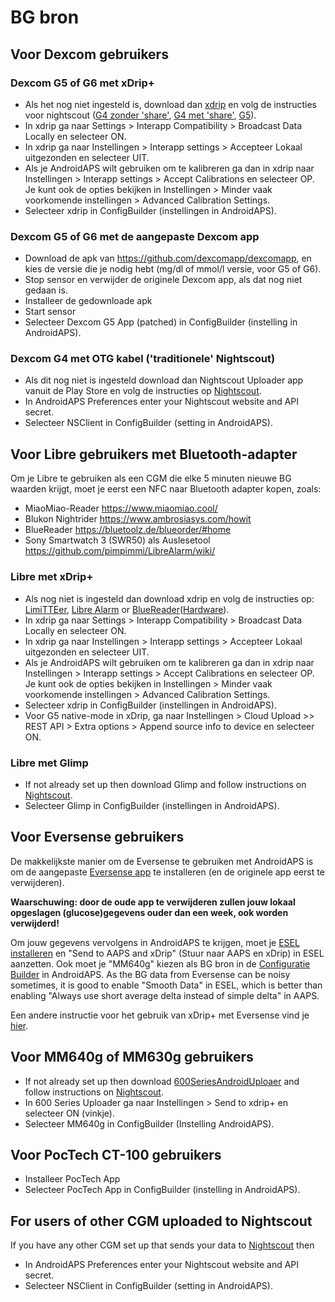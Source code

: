 # BG bron

## Voor Dexcom gebruikers  


### Dexcom G5 of G6 met xDrip+  


* Als het nog niet ingesteld is, download dan [xdrip](https://github.com/NightscoutFoundation/xDrip) en volg de instructies voor nightscout ([G4 zonder 'share'](http://www.nightscout.info/wiki/welcome/nightscout-with-xdrip-wireless-bridge), [G4 met 'share'](http://www.nightscout.info/wiki/welcome/nightscout-with-xdrip-and-dexcom-share-wireless), [G5](http://www.nightscout.info/wiki/welcome/nightscout-with-xdrip-and-dexcom-share-wireless/xdrip-with-g5-support)).
* In xdrip ga naar Settings > Interapp Compatibility > Broadcast Data Locally en selecteer ON.
* In xdrip ga naar Instellingen > Interapp settings > Accepteer Lokaal uitgezonden en selecteer UIT.
* Als je AndroidAPS wilt gebruiken om te kalibreren ga dan in xdrip naar Instellingen > Interapp settings > Accept Calibrations en selecteer OP. Je kunt ook de opties bekijken in Instellingen > Minder vaak voorkomende instellingen > Advanced Calibration Settings.
* Selecteer xdrip in ConfigBuilder (instellingen in AndroidAPS).

### Dexcom G5 of G6 met de aangepaste Dexcom app  


* Download de apk van <https://github.com/dexcomapp/dexcomapp>, en kies de versie die je nodig hebt (mg/dl of mmol/l versie, voor G5 of G6).
* Stop sensor en verwijder de originele Dexcom app, als dat nog niet gedaan is.
* Installeer de gedownloade apk
* Start sensor
* Selecteer Dexcom G5 App (patched) in ConfigBuilder (instelling in AndroidAPS).

### Dexcom G4 met OTG kabel ('traditionele' Nightscout)  


* Als dit nog niet is ingesteld download dan Nightscout Uploader app vanuit de Play Store en volg de instructies op [Nightscout](http://www.nightscout.info/wiki/welcome/basic-requirements).
* In AndroidAPS Preferences enter your Nightscout website and API secret.
* Selecteer NSClient in ConfigBuilder (setting in AndroidAPS).

## Voor Libre gebruikers met Bluetooth-adapter  


Om je Libre te gebruiken als een CGM die elke 5 minuten nieuwe BG waarden krijgt, moet je eerst een NFC naar Bluetooth adapter kopen, zoals:

* MiaoMiao-Reader <https://www.miaomiao.cool/>
* Blukon Nightrider <https://www.ambrosiasys.com/howit>
* BlueReader <https://bluetoolz.de/blueorder/#home>
* Sony Smartwatch 3 (SWR50) als Auslesetool <https://github.com/pimpimmi/LibreAlarm/wiki/>

### Libre met xDrip+  


* Als nog niet is ingesteld dan download xdrip en volg de instructies op: [LimiTTEer](https://github.com/JoernL/LimiTTer), [Libre Alarm](https://github.com/pimpimmi/LibreAlarm/wiki) or [BlueReader](https://unendlichkeit.net/wordpress/?p=680&lang=en)([Hardware](https://bluetoolz.de/wordpress/)).
* In xdrip ga naar Settings > Interapp Compatibility > Broadcast Data Locally en selecteer ON.
* In xdrip ga naar Instellingen > Interapp settings > Accepteer Lokaal uitgezonden en selecteer UIT.
* Als je AndroidAPS wilt gebruiken om te kalibreren ga dan in xdrip naar Instellingen > Interapp settings > Accept Calibrations en selecteer OP. Je kunt ook de opties bekijken in Instellingen > Minder vaak voorkomende instellingen > Advanced Calibration Settings.
* Selecteer xdrip in ConfigBuilder (instellingen in AndroidAPS).
* Voor G5 native-mode in xDrip, ga naar Instellingen > Cloud Upload >> REST API > Extra options > Append source info to device en selecteer ON.

### Libre met Glimp  


* If not already set up then download Glimp and follow instructions on [Nightscout](http://www.nightscout.info/wiki/welcome/nightscout-for-libre).
* Selecteer Glimp in ConfigBuilder (instellingen in AndroidAPS).

## Voor Eversense gebruikers  


De makkelijkste manier om de Eversense te gebruiken met AndroidAPS is om de aangepaste [Eversense app](https://github.com/BernhardRo/Esel/blob/master/apk/mod_com.senseonics.gen12androidapp-release.apk) te installeren (en de originele app eerst te verwijderen).

**Waarschuwing: door de oude app te verwijderen zullen jouw lokaal opgeslagen (glucose)gegevens ouder dan een week, ook worden verwijderd!**

Om jouw gegevens vervolgens in AndroidAPS te krijgen, moet je [ESEL installeren](https://github.com/BernhardRo/Esel/blob/master/apk/esel.apk) en "Send to AAPS and xDrip" (Stuur naar AAPS en xDrip) in ESEL aanzetten. Ook moet je "MM640g" kiezen als BG bron in de [Configuratie Builder](../Configuration/Config-Builder.md) in AndroidAPS. As the BG data from Eversense can be noisy sometimes, it is good to enable "Smooth Data" in ESEL, which is better than enabling "Always use short average delta instead of simple delta" in AAPS.

Een andere instructie voor het gebruik van xDrip+ met Eversense vind je [hier](https://github.com/BernhardRo/Esel/tree/master/apk).

## Voor MM640g of MM630g gebruikers  


* If not already set up then download [600SeriesAndroidUploaer](http://pazaan.github.io/600SeriesAndroidUploader/) and follow instructions on [Nightscout](http://www.nightscout.info/wiki/welcome/nightscout-and-medtronic-640g).
* In 600 Series Uploader ga naar Instellingen > Send to xdrip+ en selecteer ON (vinkje).
* Selecteer MM640g in ConfigBuilder (Instelling AndroidAPS).

## Voor PocTech CT-100 gebruikers  


* Installeer PocTech App
* Selecteer PocTech App in ConfigBuilder (instelling in AndroidAPS).

## For users of other CGM uploaded to Nightscout  


If you have any other CGM set up that sends your data to [Nightscout](http://www.nightscout.info) then  


* In AndroidAPS Preferences enter your Nightscout website and API secret.
* Selecteer NSClient in ConfigBuilder (setting in AndroidAPS).